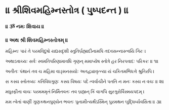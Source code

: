 # ॥ શ્રીશિવમહિમ્નસ્તોત્ર ( પુષ્પદન્ત ) ॥

### ॥ ૐ નમઃ શિવાય ॥

### ॥ અથ શ્રી શિવમહિમ્નસ્તોત્રમ્ ॥

મહિમ્નઃ પારં તે પરમવિદુષો યદ્યસદૃશી  સ્તુતિર્બ્રહ્માદીનામપિ તદવસન્નાસ્ત્વયિ ગિરઃ ।

અથાઽવાચ્યઃ સર્વઃ સ્વમતિપરિણામાવધિ ગૃણન્  મમાપ્યેષ સ્તોત્રે હર નિરપવાદઃ પરિકરઃ ॥ ૧॥

અતીતઃ પંથાનં તવ ચ મહિમા વાઙ્મનસયોઃ  અતદ્વ્યાવૃત્ત્યા યં ચકિતમભિધત્તે શ્રુતિરપિ ।

સ કસ્ય સ્તોતવ્યઃ કતિવિધગુણઃ કસ્ય વિષયઃ  પદે ત્વર્વાચીને પતતિ ન મનઃ કસ્ય ન વચઃ ॥ ૨॥

મધુસ્ફીતા વાચઃ પરમમમૃતં નિર્મિતવતઃ  તવ બ્રહ્મન્ કિં વાગપિ સુરગુરોર્વિસ્મયપદમ્ ।

મમ ત્વેતાં વાણીં ગુણકથનપુણ્યેન ભવતઃ  પુનામીત્યર્થેઽસ્મિન્ પુરમથન બુદ્ધિર્વ્યવસિતા ॥ ૩॥
